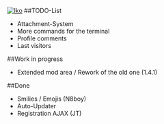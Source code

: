 [![Iko](https://raw.githubusercontent.com/IkoBulletin/Iko/master/public/img/iko_logo.png "Iko")](http://iko.im "Iko")
##TODO-List
* Attachment-System
* More commands for the terminal
* Profile comments
* Last visitors


##Work in progress
* Extended mod area / Rework of the old one (1.4.1)

##Done
* Smilies / Emojis (N8boy)
* Auto-Updater
* Registration AJAX (JT)
